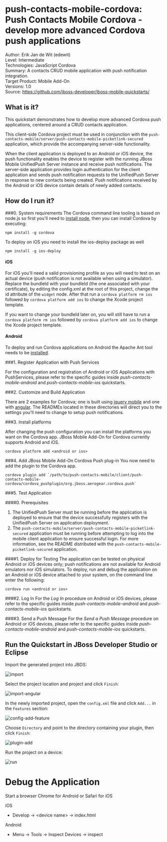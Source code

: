 # push-contacts-mobile-cordova: Push Contacts Mobile Cordova - develop more advanced Cordova push applications

Author: Erik Jan de Wit (edewit)  
Level: Intermediate  
Technologies: JavaScript Cordova  
Summary: A contacts CRUD mobile application with push notification integration.  
Target Product: Mobile Add-On   
Versions: 1.0  
Source: <https://github.com/jboss-developer/jboss-mobile-quickstarts/>  

## What is it?

This quickstart demonstrates how to develop more advanced Cordova push applications, centered around a CRUD contacts application.

This client-side Cordova project must be used in conjunction with the `push-contacts-mobile/server/push-contacts-mobile-picketlink-secured` application, which provide the accompanying server-side functionality.  

When the client application is deployed to an Android or iOS device, the push functionality enables the device to register with the running JBoss Mobile UnifiedPush Server instance and receive push notifications. The server-side application provides login authentication for the client application and sends push notification requests to the UnifiedPush Server in response to new contacts being created. Push notifications received by the Android or iOS device contain details of newly added contacts.


## How do I run it?

###0. System requirements
The Cordova command line tooling is based on node.js so first you'll need to [install node](http://nodejs.org/download/), then you can install Cordova by executing:
```shell
npm install -g cordova
```

To deploy on iOS you need to install the ios-deploy package as well
```shell
npm install -g ios-deploy
```

#### iOS
For iOS you'll need a valid provisioning profile as you will need to test on an actual device (push notification is not available when using a simulator).
Replace the bundleId with your bundleId (the one associated with your certificate), by editing the config.xml at the root of this project, change the id attribute of the `widget` node. After that run a `cordova platform rm ios` followed by `cordova platform add ios` to change the Xcode project template.

If you want to change your bundleId later on, you will still have to run a `cordova platform rm ios` followed by `cordova platform add ios` to change the Xcode project template.

#### Android
To deploy and run Cordova applications on Android the Apache Ant tool needs to be [installed](http://ant.apache.org/manual/install.html).

###1. Register Application with Push Services

For the configuration and registration of Android or iOS Applications with PushServices, please refer to the specific guides inside *push-contacts-mobile-android* and *push-contacts-mobile-ios* quickstarts.

###2. Customize and Build Application

There are 2 examples for Cordova; one is built using [jquery mobile](jqm) and one with [angular](angular). The READMEs located in these directories will direct you to the settings you'll need to change to setup push notifications.

###3. Install platforms

After changing the push configuration you can install the platforms you want on the Cordova app. JBoss Mobile Add-On for Cordova currently supports Android and iOS.
```shell
cordova platform add <android or ios>
```

###4. Add JBoss Mobile Add-On Cordova Push plug-in
You now need to add the plugin to the Cordova app.
```shell
cordova plugin add `/path/to/push-contacts-mobile/client/push-contacts-mobile-cordova/cordova_pushplugin/org.jboss.aerogear.cordova.push`
```

###5. Test Application

####0. Prerequisites
1. The UnifiedPush Server must be running before the application is deployed to ensure that the device successfully registers with the UnifiedPush Server on application deployment.
2. The `push-contacts-mobile/server/push-contacts-mobile-picketlink-secured` application must be running before attempting to log into the mobile client application to ensure successful login. For more information, see the README distributed with the `push-contacts-mobile-picketlink-secured` application.

####1. Deploy for Testing
The application can be tested on physical Android or iOS devices only; push notifications are not available for Android emulators nor iOS simulators. To deploy, run and debug the application on an Android or iOS device attached to your system, on the command line enter the following:
```shell
cordova run <android or ios>
```
####2. Log In
For the _Log In_ procedure on Android or iOS devices, please refer to the specific guides inside *push-contacts-mobile-android* and *push-contacts-mobile-ios* quickstarts.

####3. Send a Push Message
For the _Send a Push Message_ procedure on Android or iOS devices, please refer to the specific guides inside *push-contacts-mobile-android* and *push-contacts-mobile-ios* quickstarts.


## Run the Quickstart in JBoss Developer Studio or Eclipse

Import the generated project into JBDS:  

![import](doc/import.png)

Select the project location and project and click `Finish`:  

![import-angular](doc/import-angular.png)

In the newly imported project, open the `config.xml` file and click `Add...` in the `Features` section:  

![config-add-feature](doc/config-add-feature.png)

Choose `Directory` and point to the directory containing your plugin, then click `Finish`:  

![plugin-add](doc/plugin-add.png)

Run the project on a device:  

![run](doc/run.png)


Debug the Application
=====================

Start a browser Chrome for Android or Safari for iOS

iOS
* Develop -> &lt;device name> -> index.html

Android
* Menu -> Tools -> Inspect Devices -> inspect


